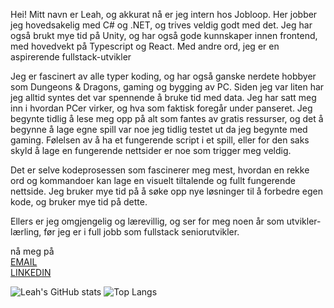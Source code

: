 Hei! Mitt navn er Leah, og akkurat nå er jeg intern hos Jobloop. Her jobber jeg hovedsakelig med C# og .NET, og trives veldig godt med det. Jeg har også brukt mye tid på Unity, og har også gode kunnskaper innen frontend, med hovedvekt på Typescript og React. Med andre ord, jeg er en aspirerende fullstack-utvikler

Jeg er fascinert av alle typer koding, og har også ganske nerdete hobbyer som Dungeons & Dragons, gaming og bygging av PC. Siden jeg var liten har jeg alltid syntes det var spennende å bruke tid med data. Jeg har satt meg inn i hvordan PCer virker, og hva som faktisk foregår under panseret. Jeg begynte tidlig å lese meg opp på alt som fantes av gratis ressurser, og det å begynne å lage egne spill var noe jeg tidlig testet ut da jeg begynte med gaming. Følelsen av å ha et fungerende script i et spill, eller for den saks skyld å lage en fungerende nettsider er noe som trigger meg veldig.

Det er selve kodeprosessen som fascinerer meg mest, hvordan en rekke ord og kommandoer kan lage en visuelt tiltalende og fullt fungerende nettside. Jeg bruker mye tid på å søke opp nye løsninger til å forbedre egen kode, og bruker mye tid på dette. 

Ellers er jeg omgjengelig og lærevillig, og ser for meg noen år som utvikler-lærling, før jeg er i full jobb som fullstack seniorutvikler.

nå meg på <br>
[EMAIL](mailto:leah@jobloop.no?subject=[GitHub]%20Source%20Han%20Sans) <br>
[LINKEDIN](https://www.linkedin.com/in/leah-yoimiya-johansen-b1379b2a0/)

![Leah's GitHub stats](https://github-readme-stats.vercel.app/api?username=LeahJKH&show_icons=true&theme=synthwave)
![Top Langs](https://github-readme-stats.vercel.app/api/top-langs/?username=LeahJKH&layout=compact&theme=synthwave&Langs_count=18)
